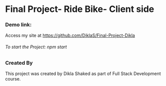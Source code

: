 # Final Project- Ride Bike- Client side

### Demo link:

Access my site at https://github.com/DiklaS/Final-Project-Dikla

###### To start the Project: npm start

### Created By

This project was created by Dikla Shaked as part of Full Stack Development course.


